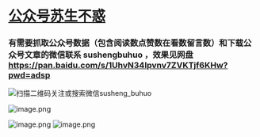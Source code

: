 # [公众号苏生不惑](https://mp.weixin.qq.com/s/AW58m6TZGBBZLm-ScnuvGw)
### 有需要抓取公众号数据（包含阅读数点赞数在看数留言数）和下载公众号文章的微信联系 sushengbuhuo ，效果见网盘 https://pan.baidu.com/s/1UhvN34Ipvnv7ZVKTjf6KHw?pwd=adsp

![扫描二维码关注或搜索微信susheng_buhuo](https://upload-images.jianshu.io/upload_images/23152173-61c280d775baf3e6.png?imageMogr2/auto-orient/strip%7CimageView2/2/w/1240)

![image.png](https://upload-images.jianshu.io/upload_images/23152173-ceed19e73fd726b5.png?imageMogr2/auto-orient/strip%7CimageView2/2/w/1240)


 ![image.png](https://upload-images.jianshu.io/upload_images/23152173-49630c783a8b1a73.png?imageMogr2/auto-orient/strip%7CimageView2/2/w/1240)
![image.png](https://upload-images.jianshu.io/upload_images/23152173-4eb0e8de96495054.png?imageMogr2/auto-orient/strip%7CimageView2/2/w/1240)

